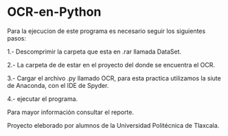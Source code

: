 # OCR-en-Python

Para la ejecucion de este programa es necesario seguir los siguientes pasos:

1.- Descomprimir la carpeta que esta en .rar llamada DataSet.

2.- La carpeta de de estar en el proyecto del donde se encuentra el OCR.

3.- Cargar el archivo .py llamado OCR, para esta practica utilizamos la siute de Anaconda, con el IDE de Spyder.

4.- ejecutar el programa.

Para mayor información consultar el reporte.

Proyecto eleborado por alumnos de la Universidad Politécnica de Tlaxcala.
